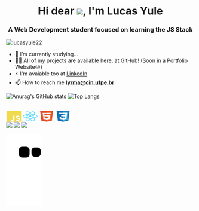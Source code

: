 
<h1 align="center">Hi dear <img src="https://raw.githubusercontent.com/kaueMarques/kaueMarques/master/hi.gif" width="30px">, I'm Lucas Yule</h1>
<h3 align="center">A Web Development student focused on learning the JS Stack</h3>
<p align="left"> <img src="https://komarev.com/ghpvc/?username=lucasyule22" alt="lucasyule22" /> </p>

- 🔭 I’m currently studying... 
- 👨‍💻 All of my projects are available here, at GitHub! (Soon in a Portfolio Website😜)
- ⚡ I'm avaiable too at [LinkedIn](https://www.linkedin.com/in/lucasyulerocha/)
- 📫 How to reach me **lyrma@cin.ufpe.br**

![Anurag's GitHub stats](https://github-readme-stats.vercel.app/api?username=lucasyule2212&show_icons=true&theme=dracula)
[![Top Langs](https://github-readme-stats.vercel.app/api/top-langs/?username=lucasyule2212)](https://github.com/anuraghazra/github-readme-stats)
  ##
  <div style="display: inline-block"> 
  <img align="center" alt="Js" height="30" width="40" src="https://raw.githubusercontent.com/devicons/devicon/master/icons/javascript/javascript-plain.svg">
  <img align="center" alt="React" height="30" width="40" src="https://raw.githubusercontent.com/devicons/devicon/master/icons/react/react-original.svg">
  <img align="center" alt="HTML" height="30" width="40" src="https://raw.githubusercontent.com/devicons/devicon/master/icons/html5/html5-original.svg">
  <img align="center" alt="CSS" height="30" width="40" src="https://raw.githubusercontent.com/devicons/devicon/master/icons/css3/css3-original.svg">
  </div>
  <br>
<div> 
  <a href="https://www.instagram.com/yule.lucas/?hl=pt-br" target="_blank"><img src="https://img.shields.io/badge/-Instagram-%23E4405F?style=for-the-badge&logo=instagram&logoColor=white" target="_blank"></a>
  <a href = "mailto:lyrma@cin.ufpe.br"><img src="https://img.shields.io/badge/-Gmail-%23333?style=for-the-badge&logo=gmail&logoColor=white" target="_blank"></a>
  <a href="https://www.linkedin.com/in/lucasyulerocha/" target="_blank"><img src="https://img.shields.io/badge/-LinkedIn-%230077B5?style=for-the-badge&logo=linkedin&logoColor=white" target="_blank"></a> 
 
  ![Snake animation](https://github.com/rafaballerini/rafaballerini/blob/output/github-contribution-grid-snake.svg)
 
</div>
